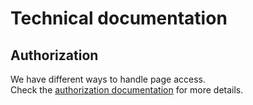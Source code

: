 # Technical documentation

## Authorization

We have different ways to handle page access.  
Check the [authorization documentation](./authorization.md) for more details.
